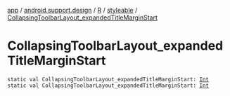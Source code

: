 [app](../../../index.md) / [android.support.design](../../index.md) / [R](../index.md) / [styleable](index.md) / [CollapsingToolbarLayout_expandedTitleMarginStart](./-collapsing-toolbar-layout_expanded-title-margin-start.md)

# CollapsingToolbarLayout_expandedTitleMarginStart

`static val CollapsingToolbarLayout_expandedTitleMarginStart: `[`Int`](https://kotlinlang.org/api/latest/jvm/stdlib/kotlin/-int/index.html)
`static val CollapsingToolbarLayout_expandedTitleMarginStart: `[`Int`](https://kotlinlang.org/api/latest/jvm/stdlib/kotlin/-int/index.html)